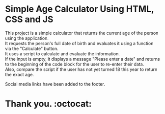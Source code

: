 # Simple Age Calculator Using HTML, CSS and JS

This project is a simple calculator that returns the current age of the person using the application.<br>
It requests the person's full date of birth and evaluates it using a function via the "Calculate" button.<br> 
It uses a script to calculate and evaluate the information.<br>
If the input is empty, it displays a message "Please enter a date" and returns to the beginning of the code block for the user to re-enter their data.<br>
Also, compare the script if the user has not yet turned 18 this year to return the exact age.<br>

Social media links have been added to the footer.<br>

# Thank you. :octocat:
